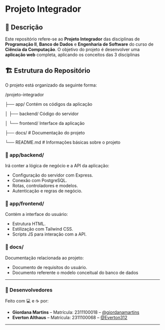 # Projeto Integrador

## 📝 Descrição

Este repositório refere-se ao **Projeto Integrador** das disciplinas de **Programação II**, **Banco de Dados** e **Engenharia de Software** do curso de **Ciência da Computação**. O objetivo do projeto é desenvolver uma **aplicação web** completa, aplicando os conceitos das 3 disciplinas

## 🏗️ Estrutura do Repositório

O projeto está organizado da seguinte forma:

/projeto-integrador

├── app/ Contém os códigos da aplicação

│ ├── backend/ Código do servidor 

│ └── frontend/ Interface da aplicação

├── docs/ # Documentação do projeto

└── README.md # Informações básicas sobre o projeto


### 📁 app/backend/
Irá conter a lógica de negócio e a API da aplicação:
- Configuração do servidor com Express.
- Conexão com PostgreSQL.
- Rotas, controladores e modelos.
- Autenticação e regras de negócio.

### 📁 app/frontend/
Contém a interface do usuário:
- Estrutura HTML.
- Estilização com Tailwind CSS.
- Scripts JS para interação com a API.

### 📁 docs/
Documentação relacionada ao projeto:
- Documento de requisitos do usuário.
- Documento referente o modelo conceitual do banco de dados

---

### 👥 Desenvolvedores

Feito com 💻 e ☕ por:

- **Giordana Martins** – Matrícula: 2311100018 – [@giordanamartins](https://github.com/giordanamartins)  
- **Everton Althaus** – Matrícula: 2311100068 – [@Everton312](https://github.com/Everton312)

---



